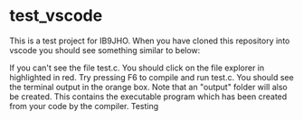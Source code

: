 # test_vscode

This is a test project for IB9JHO.
When you have cloned this repository into vscode you should see something similar to below:

If you can't see the file test.c. You should click on the file explorer in highlighted in red. Try pressing F6 to compile and run test.c.
You should see the terminal output in the orange box. Note that an "output" folder will also be created. This contains the executable
program which has been created from your code by the compiler.
Testing